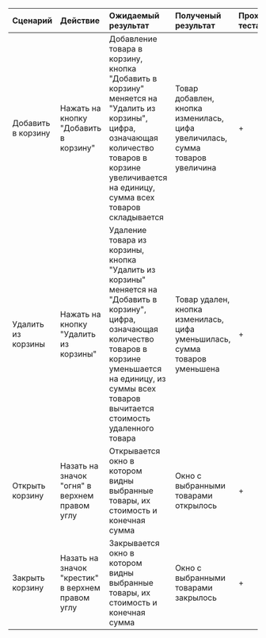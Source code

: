 | Сценарий           | Действие                                         | Ожидаемый результат                                                                                                                                                                                                           | Полученый результат                                                          | Прохождение теста |
|:-------------------|:-------------------------------------------------|:------------------------------------------------------------------------------------------------------------------------------------------------------------------------------------------------------------------------------|:-----------------------------------------------------------------------------|:------------------|
| Добавить в корзину | Нажать на кнопку "Добавить в корзину"            | Добавление товара в корзину, кнопка "Добавить в корзину" меняется на "Удалить из корзины", цифра, означающая количество товаров в корзине увеличивается на единицу, сумма всех товаров складывается                           | Товар добавлен, кнопка изменилась, цифа увеличилась, сумма товаров увеличина | +                 |
| Удалить из корзины | Нажать на кнопку "Удалить из корзины"            | Удаление товара из корзины, кнопка "Удалить из корзины" меняется на "Добавить в корзину", цифра, означающая количество товаров в корзине уменьшается на единицу, из суммы всех товаров вычитается стоимость удаленного товара | Товар удален, кнопка изменилась, цифа уменьшилась, сумма товаров уменьшена   | +                 |
| Открыть корзину    | Назать на значок "огня" в верхнем правом углу    | Открывается окно в котором видны выбранные товары, их стоимость и конечная сумма                                                                                                                                              | Окно с выбранными товарами открылось                                         | +                 |
| Закрыть корзину    | Назать на значок "крестик" в верхнем правом углу | Закрывается окно в котором видны выбранные товары, их стоимость и конечная сумма                                                                                                                                              | Окно с выбранными товарами закрылось                                         | +                 |


